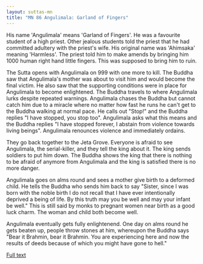```yaml
---
layout: suttas-mn
title: "MN 86 Angulimala: Garland of Fingers"
---
```


His name 'Angulimala' means 'Garland of Fingers'. He was a favourite student of a high priest. Other jealous students told the priest that he had committed adultery with the priest's wife. His original name was 'Ahimsaka' meaning 'Harmless'. The priest told him to make amends by bringing him 1000 human right hand little fingers. This was supposed to bring him to ruin.  


The Sutta opens with Angulimala on 999 with one more to kill. The Buddha saw that Angulimala's mother was about to visit him and would become the final victim. He also saw that the supporting conditions were in place for Angulimala to become enlightened.  The Buddha travels to where Angulimala lurks despite repeated warnings. Angulimala chases the Buddha but cannot catch him due to a miracle where no matter how fast he runs he can't get to the Buddha walking at normal pace. He calls out "Stop!" and the Buddha replies "I have stopped, you stop too". Angulimala asks what this means and the Buddha replies "I have stopped forever, I abstain from violence towards living beings". Angulimala renounces violence and immediately ordains.


They go back together to the Jeta Grove. Everyone is afraid to see Angulimala, the serial-killer, and they tell the king about it. The king sends soldiers to put him down. The Buddha shows the king that there is nothing to be afraid of anymore from Angulimala and the king is satisfied there is no more danger.


Angulimala goes on alms round and sees a mother give birth to a deformed child. He tells the Buddha who sends him back to say "Sister, since I was born with the noble birth I do not recall that I have ever intentionally deprived a being of life. By this truth may you be well and may your infant be well." This is still said by monks to pregnant women near birth as a good luck charm. The woman and child both become well.


Angulimala eventually gets fully enlightenend. One day on alms round he gets beaten up, people throw stones at him, whereupon the Buddha says "Bear it Brahmin, bear it Brahmin. You are experiencing here and now the results of deeds because of which you might have gone to hell."


[Full text](https://accesstoinsight.org/tipitaka/mn/mn.086.than.html)
